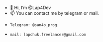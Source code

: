 - 👋 Hi, I’m @Lap4Dev
- 📫 You can contact me by telegram or mail.
-     Telegram: @san4o_prog
-     mail: lapchuk.freelancer@gmail.com

<!---
Lap4Dev/Lap4Dev is a ✨ special ✨ repository because its `README.md` (this file) appears on your GitHub profile.
You can click the Preview link to take a look at your changes.
--->
